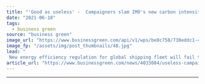 ```yaml
---
title: "'Good as useless' -  Campaigners slam IMO's new carbon intensity regulation as 'hopelessly weak'"
date: "2021-06-18"
tags: 
  - business green
source: "business green"
image_url: "https://www.businessgreen.com/api/v1/wps/be8c758/738eddc1-4b7d-465b-b728-a6deb979c779/4/iStock-1125905252-185x114.jpg"
image_fp: "/assets/img/post_thumbnails/48.jpg"
lead: "
 New energy efficiency regulation for global shipping fleet will fail to reduce polluting sector’s rising emissions, NGOs warn ..."
article_url: "https://www.businessgreen.com/news/4033084/useless-campaigners-slam-imo-carbon-intensity-regulation-hopelessly-weak"
---
```


---

